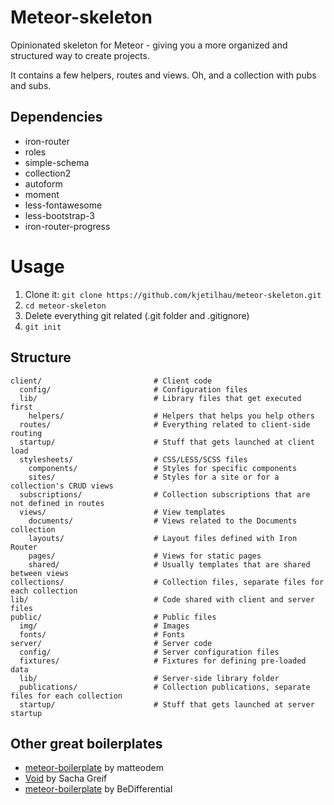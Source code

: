 # Meteor-skeleton
Opinionated skeleton for Meteor - giving you a more organized and structured way to create projects. 

It contains a few helpers, routes and views. Oh, and a collection with pubs and subs. 

## Dependencies
- iron-router
- roles
- simple-schema
- collection2
- autoform
- moment
- less-fontawesome
- less-bootstrap-3
- iron-router-progress

# Usage
1. Clone it: ```git clone https://github.com/kjetilhau/meteor-skeleton.git```
2. ```cd meteor-skeleton```
2. Delete everything git related (.git folder and .gitignore)
3. ```git init```

## Structure

```
client/							# Client code
  config/						# Configuration files
  lib/							# Library files that get executed first
    helpers/ 					# Helpers that helps you help others
  routes/						# Everything related to client-side routing
  startup/						# Stuff that gets launched at client load
  stylesheets/					# CSS/LESS/SCSS files
    components/					# Styles for specific components
    sites/						# Styles for a site or for a collection's CRUD views
  subscriptions/				# Collection subscriptions that are not defined in routes
  views/						# View templates
    documents/					# Views related to the Documents collection
    layouts/					# Layout files defined with Iron Router
    pages/						# Views for static pages
    shared/						# Usually templates that are shared between views
collections/					# Collection files, separate files for each collection
lib/							# Code shared with client and server files
public/							# Public files
  img/							# Images
  fonts/						# Fonts
server/							# Server code
  config/						# Server configuration files
  fixtures/						# Fixtures for defining pre-loaded data
  lib/							# Server-side library folder
  publications/					# Collection publications, separate files for each collection
  startup/						# Stuff that gets launched at server startup
```

## Other great boilerplates
- [meteor-boilerplate](https://github.com/matteodem/meteor-boilerplate) by matteodem
- [Void](https://github.com/SachaG/Void) by Sacha Greif
- [meteor-boilerplate](https://github.com/BeDifferential/meteor-boilerplate) by BeDifferential
